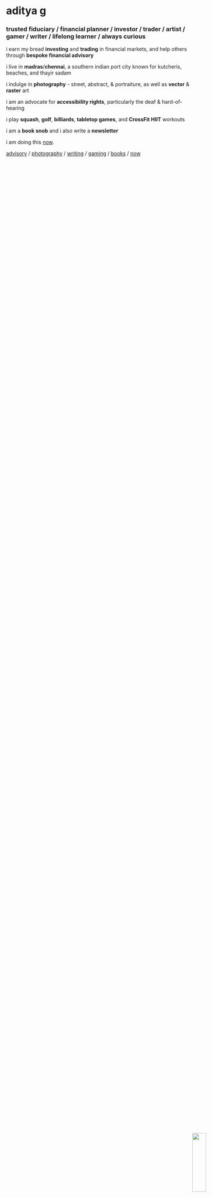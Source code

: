 # aditya g
### trusted fiduciary / financial planner / investor / trader / artist / gamer / writer / lifelong learner / always curious

i earn my bread <b>investing</b> and <b>trading</b> in financial markets, and help others through <b>bespoke financial advisory</b>  

i live in <b>madras</b>/<b>chennai</b>, a southern indian port city known for kutcheris, beaches, and thayir sadam  

i indulge in <b>photography</b> - street, abstract, & portraiture, as well as <b>vector</b> & <b>raster</b> art  

i am an advocate for <b>accessibility rights</b>, particularly the deaf & hard-of-hearing  

i play <b>squash</b>, <b>golf</b>, <b>billiards</b>, <b>tabletop games</b>, and <b>CrossFit HIIT</b> workouts  

i am a <b>book snob</b> and i also write a <b>newsletter</b>  

i am doing this [now](https://adityagovindaraj.github.io/now.html).

[advisory](https://adityagovindaraj.github.io/advisory/fiduciary.html) / [photography](https://adityag.netlify.app) / [writing](https://buttondown.email/ducksoup) / [gaming](https://steamcommunity.com/profiles/76561197967142591) / [books](https://adityagovindaraj.github.io/books.html) / [now](https://nownownow.com/p/KcA7)

<img src="https://avatars3.githubusercontent.com/u/13433335?s=400&u=45b2a2e007dd310ba581295892d77dcffc4ba866&v=4" STYLE="position:absolute;RIGHT:30px;BOTTOM:30px;HEIGHT:20%;WIDTH:auto;">

